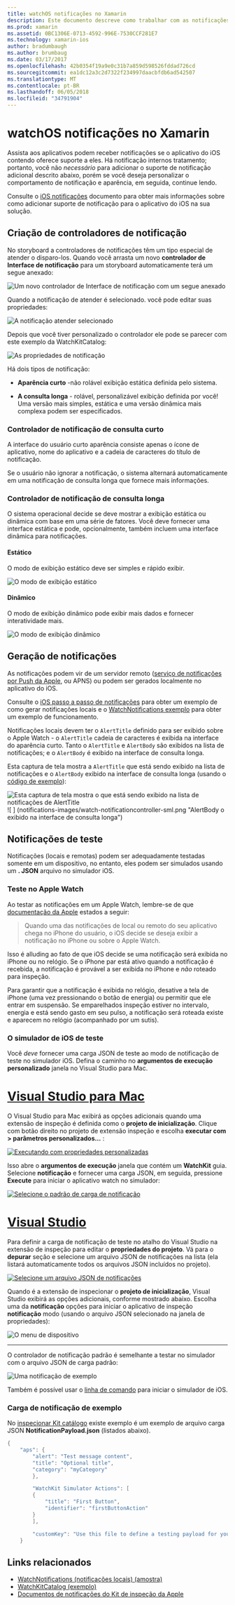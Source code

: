 ```yaml
---
title: watchOS notificações no Xamarin
description: Este documento descreve como trabalhar com as notificações de watchOS no Xamarin. Ele discute criar controladores de notificação, gerar notificações e notificações de teste.
ms.prod: xamarin
ms.assetid: 0BC1306E-0713-4592-996E-7530CCF281E7
ms.technology: xamarin-ios
author: bradumbaugh
ms.author: brumbaug
ms.date: 03/17/2017
ms.openlocfilehash: 42b0354f19a9e0c31b7a859d598526fddad726cd
ms.sourcegitcommit: ea1dc12a3c2d7322f234997daacbfdb6ad542507
ms.translationtype: MT
ms.contentlocale: pt-BR
ms.lasthandoff: 06/05/2018
ms.locfileid: "34791904"
---
```

# <a name="watchos-notifications-in-xamarin"></a>watchOS notificações no Xamarin

Assista aos aplicativos podem receber notificações se o aplicativo do iOS contendo oferece suporte a eles. Há notificação internos tratamento; portanto, você não *necessário* para adicionar o suporte de notificação adicional descrito abaixo, porém se você deseja personalizar o comportamento de notificação e aparência, em seguida, continue lendo.

Consulte o [iOS notificações](~/ios/platform/user-notifications/deprecated/index.md) documento para obter mais informações sobre como adicionar suporte de notificação para o aplicativo do iOS na sua solução.

## <a name="creating-notification-controllers"></a>Criação de controladores de notificação

No storyboard a controladores de notificações têm um tipo especial de atender o disparo-los. Quando você arrasta um novo **controlador de Interface de notificação** para um storyboard automaticamente terá um segue anexado:

![](notifications-images/notification-storyboard1.png "Um novo controlador de Interface de notificação com um segue anexado")

Quando a notificação de atender é selecionado. você pode editar suas propriedades:

![](notifications-images/notification-storyboard2.png "A notificação atender selecionado")

Depois que você tiver personalizado o controlador ele pode se parecer com este exemplo da WatchKitCatalog:

![](notifications-images/notifications-segue.png "As propriedades de notificação")


Há dois tipos de notificação:

- **Aparência curto** -não rolável exibição estática definida pelo sistema.

- **A consulta longa** - rolável, personalizável exibição definida por você! Uma versão mais simples, estática e uma versão dinâmica mais complexa podem ser especificados.

### <a name="short-look-notification-controller"></a>Controlador de notificação de consulta curto

A interface do usuário curto aparência consiste apenas o ícone de aplicativo, nome do aplicativo e a cadeia de caracteres do título de notificação.

Se o usuário não ignorar a notificação, o sistema alternará automaticamente em uma notificação de consulta longa que fornece mais informações.


### <a name="long-look-notification-controller"></a>Controlador de notificação de consulta longa

O sistema operacional decide se deve mostrar a exibição estática ou dinâmica com base em uma série de fatores. Você deve fornecer uma interface estática e pode, opcionalmente, também incluem uma interface dinâmica para notificações.

#### <a name="static"></a>Estático

O modo de exibição estático deve ser simples e rápido exibir.

![](notifications-images/notification-static.png "O modo de exibição estático")

#### <a name="dynamic"></a>Dinâmico

O modo de exibição dinâmico pode exibir mais dados e fornecer interatividade mais.

![](notifications-images/notification-dynamic.png "O modo de exibição dinâmico")


## <a name="generating-notifications"></a>Geração de notificações

As notificações podem vir de um servidor remoto ([serviço de notificações por Push da Apple](https://developer.apple.com/library/ios/documentation/NetworkingInternet/Conceptual/RemoteNotificationsPG/Chapters/ApplePushService.html), ou APNS) ou podem ser gerados localmente no aplicativo do iOS.

Consulte o [iOS passo a passo de notificações](~/ios/platform/user-notifications/deprecated/local-notifications-in-ios-walkthrough.md) para obter um exemplo de como gerar notificações locais e o [WatchNotifications exemplo](https://developer.xamarin.com/samples/monotouch/WatchKit/WatchNotifications/) para obter um exemplo de funcionamento.

Notificações locais devem ter o `AlertTitle` definido para ser exibido sobre o Apple Watch - o `AlertTitle` cadeia de caracteres é exibida na interface do aparência curto. Tanto o `AlertTitle` e `AlertBody` são exibidos na lista de notificações; e o `AlertBody` é exibido na interface de consulta longa.

Esta captura de tela mostra a `AlertTitle` que está sendo exibido na lista de notificações e o `AlertBody` exibido na interface de consulta longa (usando o [código de exemplo](https://developer.xamarin.com/samples/monotouch/WatchKit/WatchNotifications/)):

![](notifications-images/watch-notificationslist-sml.png "Esta captura de tela mostra o que está sendo exibido na lista de notificações de AlertTitle") ![ ] (notifications-images/watch-notificationcontroller-sml.png "AlertBody o exibido na interface de consulta longa")

## <a name="testing-notifications"></a>Notificações de teste

Notificações (locais e remotas) podem ser adequadamente testadas somente em um dispositivo, no entanto, eles podem ser simulados usando um **. JSON** arquivo no simulador iOS.

### <a name="testing-on-apple-watch"></a>Teste no Apple Watch

Ao testar as notificações em um Apple Watch, lembre-se de que [documentação da Apple](https://developer.apple.com/library/ios/documentation/General/Conceptual/WatchKitProgrammingGuide/BasicSupport.html) estados a seguir:

> Quando uma das notificações de local ou remoto do seu aplicativo chega no iPhone do usuário, o iOS decide se deseja exibir a notificação no iPhone ou sobre o Apple Watch.

Isso é alluding ao fato de que iOS decide se uma notificação será exibida no iPhone ou no relógio. Se o iPhone par está ativo quando a notificação é recebida, a notificação é provável a ser exibida no iPhone e *não* roteado para inspeção.

Para garantir que a notificação é exibida no relógio, desative a tela de iPhone (uma vez pressionando o botão de energia) ou permitir que ele entrar em suspensão. Se emparelhados inspeção estiver no intervalo, energia e está sendo gasto em seu pulso, a notificação será roteada existe e aparecem no relógio (acompanhado por um sutis).

### <a name="testing-on-the-ios-simulator"></a>O simulador de iOS de teste

Você *deve* fornecer uma carga JSON de teste ao modo de notificação de teste no simulador iOS. Defina o caminho no **argumentos de execução personalizado** janela no Visual Studio para Mac.

# <a name="visual-studio-for-mactabvsmac"></a>[Visual Studio para Mac](#tab/vsmac)

O Visual Studio para Mac exibirá as opções adicionais quando uma extensão de inspeção é definida como o **projeto de inicialização**.
Clique com botão direito no projeto de extensão inspeção e escolha **executar com > parâmetros personalizados...** :
    
[![](notifications-images/runwith-customparams-sml.png "Executando com propriedades personalizadas")](notifications-images/runwith-customparams.png#lightbox)
    
Isso abre o **argumentos de execução** janela que contém um **WatchKit** guia. Selecione **notificação** e fornecer uma carga JSON, em seguida, pressione **Execute** para iniciar o aplicativo watch no simulador:
    
[![](notifications-images/runwith-execargs-sml.png "Selecione o padrão de carga de notificação")](notifications-images/runwith-execargs.png#lightbox)

# <a name="visual-studiotabvswin"></a>[Visual Studio](#tab/vswin)

Para definir a carga de notificação de teste no atalho do Visual Studio na extensão de inspeção para editar o **propriedades do projeto**. Vá para o **depurar** seção e selecione um arquivo JSON de notificações na lista (ela listará automaticamente todos os arquivos JSON incluídos no projeto).
    
[![](notifications-images/runwith-execargs-sml-vs.png "Selecione um arquivo JSON de notificações")](notifications-images/runwith-execargs-vs.png#lightbox)

Quando é a extensão de inspecionar o **projeto de inicialização**, Visual Studio exibirá as opções adicionais, conforme mostrado abaixo. Escolha uma da **notificação** opções para iniciar o aplicativo de inspeção **notificação** modo (usando o arquivo JSON selecionado na janela de propriedades):
    
![](notifications-images/runwith-vs.png "O menu de dispositivo")

-----

O controlador de notificação padrão é semelhante a testar no simulador com o arquivo JSON de carga padrão:

![](notifications-images/notification-debug-sml.png "Uma notificação de exemplo")

Também é possível usar o [linha de comando](~/ios/watchos/troubleshooting.md#command_line) para iniciar o simulador de iOS.

### <a name="example-notification-payload"></a>Carga de notificação de exemplo

No [inspecionar Kit catálogo](https://developer.xamarin.com/samples/monotouch/WatchKit/WatchKitCatalog/) existe exemplo é um exemplo de arquivo carga JSON **NotificationPayload.json** (listados abaixo).

```csharp
{
    "aps": {
        "alert": "Test message content",
        "title": "Optional title",
        "category": "myCategory"
        },

        "WatchKit Simulator Actions": [
        {
            "title": "First Button",
            "identifier": "firstButtonAction"
        }
        ],

        "customKey": "Use this file to define a testing payload for your notifications. The aps dictionary specifies the category, alert text and title. The WatchKit Simulator Actions array can provide info for one or more action buttons in addition to the standard Dismiss button. Any other top level keys are custom payload. If you have multiple such JSON files in your project, you'll be able to choose between them in when selecting to debug the notification interface of your Watch App."
    }
```



## <a name="related-links"></a>Links relacionados

- [WatchNotifications (notificações locais) (amostra)](https://developer.xamarin.com/samples/monotouch/WatchKit/WatchNotifications/)
- [WatchKitCatalog (exemplo)](https://developer.xamarin.com/samples/monotouch/WatchKit/WatchKitCatalog/)
- [Documentos de notificações do Kit de inspeção da Apple](https://developer.apple.com/library/ios/documentation/General/Conceptual/WatchKitProgrammingGuide/BasicSupport.html)
